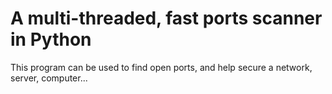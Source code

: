 # A multi-threaded, fast ports scanner in Python

This program can be used to find open ports, and help secure a network, server, computer...
